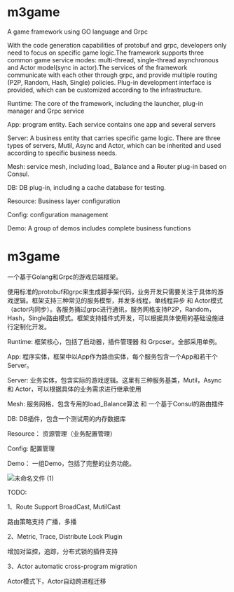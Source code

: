 # m3game

A game framework using GO language and Grpc

With the code generation capabilities of protobuf and grpc, developers only need to focus on specific game logic.The framework supports three common game service modes: multi-thread, single-thread asynchronous and Actor model(sync in actor).The services of the framework communicate with each other through grpc, and provide multiple routing (P2P, Random, Hash, Single) policies. Plug-in development interface is provided, which can be customized according to the infrastructure.

Runtime: The core of the framework, including the launcher, plug-in manager and Grpc service

App: program entity. Each service contains one app and several servers

Server: A business entity that carries specific game logic. There are three types of servers, Mutil, Async and Actor, which can be inherited and used according to specific business needs.

Mesh: service mesh, including load_ Balance and a Router plug-in based on Consul.

DB: DB plug-in, including a cache database for testing.

Resource: Business layer configuration

Config: configuration management

Demo: A group of demos includes complete business functions

# m3game

一个基于Golang和Grpc的游戏后端框架。

使用标准的protobuf和grpc来生成脚手架代码，业务开发只需要关注于具体的游戏逻辑。框架支持三种常见的服务模型，并发多线程，单线程异步 和 Actor模式（actor内同步）。各服务捅过grpc进行通讯，服务网格支持P2P，Random，Hash，Single路由模式。框架支持插件式开发，可以根据具体使用的基础设施进行定制化开发。

Runtime: 框架核心，包括了启动器，插件管理器 和 Grpcser。全部采用单例。

App: 程序实体，框架中以App作为路由实体，每个服务包含一个App和若干个Server。

Server: 业务实体，包含实际的游戏逻辑。这里有三种服务基类，Mutil，Async 和 Actor，可以根据具体的业务需求进行继承使用

Mesh: 服务网格，包含专用的load_Balance算法 和 一个基于Consul的路由插件

DB: DB插件，包含一个测试用的内存数据库

Resource： 资源管理（业务配置管理）

Config: 配置管理

Demo： 一组Demo，包括了完整的业务功能。


![未命名文件 (1)](https://user-images.githubusercontent.com/16680818/220582821-4def39e5-550f-4784-bc40-49779038c71e.png)


TODO:

1、Route Support BroadCast, MutilCast

路由策略支持 广播，多播

2、Metric, Trace, Distribute Lock Plugin

增加对监控，追踪，分布式锁的插件支持

3、Actor automatic cross-program migration

Actor模式下，Actor自动跨进程迁移

